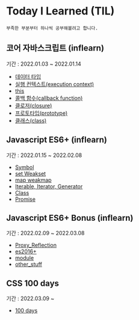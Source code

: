 # Today I Learned (TIL)

```
부족한 부분부터 하나씩 공부해볼려고 합니다.
```

## 코어 자바스크립트 (inflearn)

기간 : 2022.01.03 ~ 2022.01.14

- [데이터 타입](https://github.com/Kim-Tae-Hyeong/TIL/blob/master/study/dataType.md)
- [실행 컨텍스트(execution context)](https://github.com/Kim-Tae-Hyeong/TIL/blob/master/study/execution.md)
- [this](https://github.com/Kim-Tae-Hyeong/TIL/blob/master/study/this.md)
- [콜백 함수(callback function)](https://github.com/Kim-Tae-Hyeong/TIL/blob/master/study/callback.md)
- [클로저(closure)](https://github.com/Kim-Tae-Hyeong/TIL/blob/master/study/closure.md)
- [프로토타입(prototype)](https://github.com/Kim-Tae-Hyeong/TIL/blob/master/study/prototype.md)
- [클래스(class)](https://github.com/Kim-Tae-Hyeong/TIL/blob/master/study/class.md)

## Javascript ES6+ (inflearn)

기간 : 2022.01.15 ~ 2022.02.08

- [Symbol](https://github.com/Kim-Tae-Hyeong/TIL/blob/master/study/ES6/symbol.md)
- [set Weakset](https://github.com/Kim-Tae-Hyeong/TIL/blob/master/study/ES6/set_weakset.md)
- [map weakmap](https://github.com/Kim-Tae-Hyeong/TIL/blob/master/study/ES6/map_weakmap.md)
- [Iterable, Iterator, Generator](https://github.com/Kim-Tae-Hyeong/TIL/blob/master/study/ES6/iterable_iterator_generator.md)
- [Class](https://github.com/Kim-Tae-Hyeong/TIL/blob/master/study/ES6/class.md)
- [Promise](https://github.com/Kim-Tae-Hyeong/TIL/blob/master/study/ES6/promise.md)


## Javascript ES6+ Bonus (inflearn)

기간 : 2022.02.09 ~ 2022.03.08
- [Proxy_Reflection](https://github.com/Kim-Tae-Hyeong/TIL/blob/master/study/bonus/Proxy_Reflection.md)
- [es2016+](https://github.com/Kim-Tae-Hyeong/TIL/blob/master/study/bonus/es2016+.md)
- [module](https://github.com/Kim-Tae-Hyeong/TIL/blob/master/study/bonus/module.md)
- [other_stuff](https://github.com/Kim-Tae-Hyeong/TIL/blob/master/study/bonus/other%20stuff.md)

## CSS 100 days

기간 : 2022.03.09 ~
- [100 days](https://100dayscss.com/)
